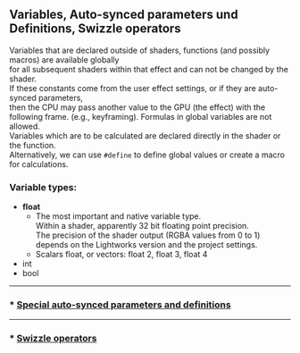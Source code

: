 ## Variables, Auto-synced parameters und Definitions, Swizzle operators

Variables that are declared outside of shaders, functions (and possibly macros) are available globally  
for all subsequent shaders within that effect and can not be changed by the shader.  
If these constants come from the user effect settings, or if they are auto-synced parameters,  
then the CPU may pass another value to the GPU (the effect) with the following frame. (e.g., keyframing).
Formulas in global variables are not allowed.  
Variables which are to be calculated are declared directly in the shader or the function.  
Alternatively, we can use `#define` to define global values or create a macro for calculations.  


### Variable types:
- **float**  
  - The most important and native variable type.  
    Within a shader, apparently 32 bit floating point precision.  
    The precision of the shader output (RGBA values from 0 to 1) depends on the Lightworks version and the project settings.  
  - Scalars float,  or vectors: float 2, float 3, float 4
- int
- bool

---


### * [Special auto-synced parameters and definitions](Auto_synced.md)  

---  

### * [Swizzle operators](Swizzle_operators.md)


